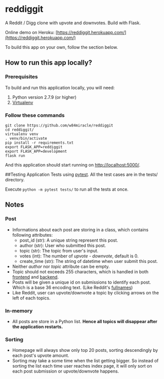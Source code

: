 # reddiggit
A Reddit / Digg clone with upvote and downvotes.
Build with Flask.

Online demo on Heroku:  [https://reddiggit.herokuapp.com/](https://reddiggit.herokuapp.com/)

To build this app on your own, follow the section below.

## How to run this app locally?
### Prerequisites
To build and run this application locally, you will need:

1. Python version 2.7.9 (or higher)
2. [Virtualenv](https://virtualenv.pypa.io/en/stable/)

### Follow these commands

    git clone https://github.com/w84miracle/reddiggit
    cd reddiggit/
    virtualenv venv
    . venv/bin/activate
    pip install -r requirements.txt
    export FLASK_APP=reddiggit
    export FLASK_APP=development
    flask run

And this application should start running on [http://localhost:5000/](http://localhost:5000/).

##Testing Application
Tests using [pytest](https://pytest.org/). All the test cases are in the tests/ directory.

Execute `python -m pytest tests/` to run all the tests at once.

## Notes
### Post
* Informations about each post are storing in a class, which contains following attributes:
  * post_id (str): A unique string represent this post.
  * author (str): User who submitted this post.
  * topic (str): The topic from user's input.
  * votes (int): The number of *upvote - downvote*, default is 0.
  * create_time (str): The string of datetime when user submit this post.
* Neither *author* nor *topic* attribute can be empty.
* Topic should not exceeds 255 characters, which is handled in both [frontend](https://github.com/w84miracle/reddiggit/blob/master/reddiggit/templates/index.html#L71) and [backend](https://github.com/w84miracle/reddiggit/blob/master/reddiggit/post.py#L63).
* Posts will be given a unique id on submissions to identify each post. Which is a base 36 encoding text. (Like Reddit's [fullnames](https://www.reddit.com/dev/api/))
* Like Reddit, user can upvote/downvote a topic by clicking arrows on the left of each topics.

### In-memory
* All posts are store in a Python list.  **Hence all topics will disappear after the application restarts.**

### Sorting
* Homepage will always show only top 20 posts, sorting descendingly by each post's upvote amount.
* Sorting may take a some time when the list getting bigger. So instead of sorting the list each time user reaches index page, it will only sort on each post submission or upvote/downvote happens.